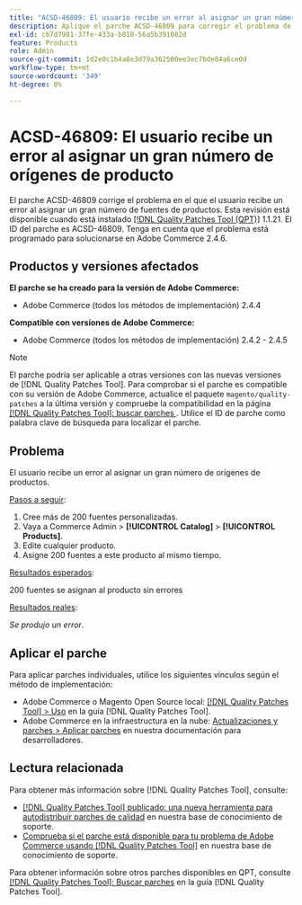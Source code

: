 ```yaml
---
title: "ACSD-46809: El usuario recibe un error al asignar un gran número de orígenes de productos"
description: Aplique el parche ACSD-46809 para corregir el problema de Adobe Commerce en el que el usuario recibe un error al asignar un gran número de orígenes de productos.
exl-id: c67d7981-37fe-433a-b818-56a5b391082d
feature: Products
role: Admin
source-git-commit: 1d2e0c1b4a8e3d79a362500ee3ec7bde84a6ce0d
workflow-type: tm+mt
source-wordcount: '349'
ht-degree: 0%

---
```


# ACSD-46809: El usuario recibe un error al asignar un gran número de orígenes de producto

El parche ACSD-46809 corrige el problema en el que el usuario recibe un error al asignar un gran número de fuentes de productos. Esta revisión está disponible cuando está instalado [[!DNL Quality Patches Tool (QPT)]](/help/announcements/adobe-commerce-announcements/magento-quality-patches-released-new-tool-to-self-serve-quality-patches.md) 1.1.21. El ID del parche es ACSD-46809. Tenga en cuenta que el problema está programado para solucionarse en Adobe Commerce 2.4.6.

## Productos y versiones afectados

**El parche se ha creado para la versión de Adobe Commerce:**

* Adobe Commerce (todos los métodos de implementación) 2.4.4

**Compatible con versiones de Adobe Commerce:**

* Adobe Commerce (todos los métodos de implementación) 2.4.2 - 2.4.5

>[!NOTE]
>
>El parche podría ser aplicable a otras versiones con las nuevas versiones de [!DNL Quality Patches Tool]. Para comprobar si el parche es compatible con su versión de Adobe Commerce, actualice el paquete `magento/quality-patches` a la última versión y compruebe la compatibilidad en la página [[!DNL Quality Patches Tool]: buscar parches ](https://experienceleague.adobe.com/tools/commerce-quality-patches/index.html). Utilice el ID de parche como palabra clave de búsqueda para localizar el parche.

## Problema

El usuario recibe un error al asignar un gran número de orígenes de productos.

<u>Pasos a seguir</u>:

1. Cree más de 200 fuentes personalizadas.
1. Vaya a Commerce Admin > **[!UICONTROL Catalog]** > **[!UICONTROL Products]**.
1. Edite cualquier producto.
1. Asigne 200 fuentes a este producto al mismo tiempo.

<u>Resultados esperados</u>:

200 fuentes se asignan al producto sin errores

<u>Resultados reales</u>:

*Se produjo un error*.

## Aplicar el parche

Para aplicar parches individuales, utilice los siguientes vínculos según el método de implementación:

* Adobe Commerce o Magento Open Source local: [[!DNL Quality Patches Tool] > Uso](https://experienceleague.adobe.com/docs/commerce-operations/tools/quality-patches-tool/usage.html) en la guía [!DNL Quality Patches Tool].
* Adobe Commerce en la infraestructura en la nube: [Actualizaciones y parches > Aplicar parches](https://devdocs.magento.com/cloud/project/project-patch.html) en nuestra documentación para desarrolladores.

## Lectura relacionada

Para obtener más información sobre [!DNL Quality Patches Tool], consulte:

* [[!DNL Quality Patches Tool] publicado: una nueva herramienta para autodistribuir parches de calidad](/help/announcements/adobe-commerce-announcements/magento-quality-patches-released-new-tool-to-self-serve-quality-patches.md) en nuestra base de conocimiento de soporte.
* [Comprueba si el parche está disponible para tu problema de Adobe Commerce usando [!DNL Quality Patches Tool]](/help/support-tools/patches-available-in-qpt-tool/check-patch-for-magento-issue-with-magento-quality-patches.md) en nuestra base de conocimiento de soporte.

Para obtener información sobre otros parches disponibles en QPT, consulte [[!DNL Quality Patches Tool]: Buscar parches](https://experienceleague.adobe.com/tools/commerce-quality-patches/index.html) en la guía [!DNL Quality Patches Tool].
